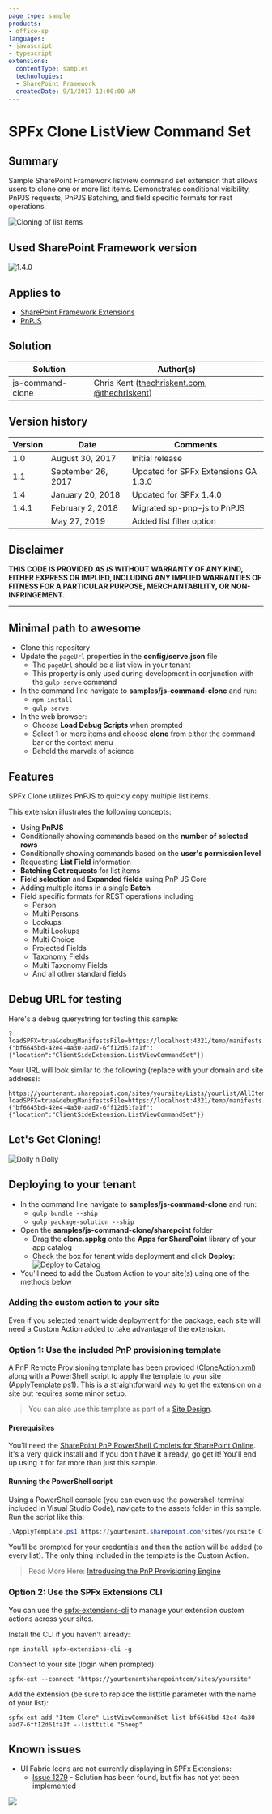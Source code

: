 ```yaml
---
page_type: sample
products:
- office-sp
languages:
- javascript
- typescript
extensions:
  contentType: samples
  technologies:
  - SharePoint Framework
  createdDate: 9/1/2017 12:00:00 AM
---
```

# SPFx Clone ListView Command Set

## Summary
Sample SharePoint Framework listview command set extension that allows users to clone one or more list items. Demonstrates conditional visibility, PnPJS requests, PnPJS Batching, and field specific formats for rest operations.

![Cloning of list items](./assets/spfxClone-Animation.gif)

## Used SharePoint Framework version 
![1.4.0](https://img.shields.io/badge/version-1.4.0-green.svg)

## Applies to

* [SharePoint Framework Extensions](https://dev.office.com/sharepoint/docs/spfx/extensions/overview-extensions)
* [PnPJS](https://pnp.github.io/pnp/)


## Solution

Solution|Author(s)
--------|---------
js-command-clone | Chris Kent ([thechriskent.com](https://thechriskent.com), [@thechriskent](https://twitter.com/thechriskent))

## Version history

Version|Date|Comments
-------|----|--------
1.0|August 30, 2017|Initial release
1.1|September 26, 2017|Updated for SPFx Extensions GA 1.3.0
1.4|January 20, 2018|Updated for SPFx 1.4.0
1.4.1|February 2, 2018|Migrated sp-pnp-js to PnPJS
||May 27, 2019|Added list filter option

## Disclaimer
**THIS CODE IS PROVIDED *AS IS* WITHOUT WARRANTY OF ANY KIND, EITHER EXPRESS OR IMPLIED, INCLUDING ANY IMPLIED WARRANTIES OF FITNESS FOR A PARTICULAR PURPOSE, MERCHANTABILITY, OR NON-INFRINGEMENT.**

---

## Minimal path to awesome

- Clone this repository
- Update the `pageUrl` properties in the **config/serve.json** file
  - The `pageUrl` should be a list view in your tenant
  - This property is only used during development in conjunction with the `gulp serve` command
- In the command line navigate to **samples/js-command-clone** and run:
  - `npm install`
  - `gulp serve`
- In the web browser:
  - Choose **Load Debug Scripts** when prompted
  - Select 1 or more items and choose **clone** from either the command bar or the context menu
  - Behold the marvels of science

## Features
SPFx Clone utilizes PnPJS to quickly copy multiple list items.

This extension illustrates the following concepts:

- Using **PnPJS**
- Conditionally showing commands based on the **number of selected rows**
- Conditionally showing commands based on the **user's permission level**
- Requesting **List Field** information
- **Batching Get requests** for list items
- **Field selection** and **Expanded fields** using PnP JS Core
- Adding multiple items in a single **Batch**
- Field specific formats for REST operations including
  - Person
  - Multi Persons
  - Lookups
  - Multi Lookups
  - Multi Choice
  - Projected Fields
  - Taxonomy Fields
  - Multi Taxonomy Fields
  - And all other standard fields


## Debug URL for testing
Here's a debug querystring for testing this sample:

```
?loadSPFX=true&debugManifestsFile=https://localhost:4321/temp/manifests.js&customActions={"bf6645bd-42e4-4a30-aad7-6ff12d61fa1f":{"location":"ClientSideExtension.ListViewCommandSet"}}
```

Your URL will look similar to the following (replace with your domain and site address):
```
https://yourtenant.sharepoint.com/sites/yoursite/Lists/yourlist/AllItems.aspx?loadSPFX=true&debugManifestsFile=https://localhost:4321/temp/manifests.js&customActions={"bf6645bd-42e4-4a30-aad7-6ff12d61fa1f":{"location":"ClientSideExtension.ListViewCommandSet"}}
```

## Let's Get Cloning!

![Dolly n Dolly](./assets/spfxClone-Preview.png)

## Deploying to your tenant
- In the command line navigate to **samples/js-command-clone** and run:
  - `gulp bundle --ship`
  - `gulp package-solution --ship`
- Open the **samples/js-command-clone/sharepoint** folder
  - Drag the **clone.sppkg** onto the **Apps for SharePoint** library of your app catalog
  - Check the box for tenant wide deployment and click **Deploy**:
  ![Deploy to Catalog](./assets/DeployToCatalog.png)
- You'll need to add the Custom Action to your site(s) using one of the methods below

### Adding the custom action to your site

Even if you selected tenant wide deployment for the package, each site will need a Custom Action added to take advantage of the extension.

### Option 1: Use the included PnP provisioning template

A PnP Remote Provisioning template has been provided ([CloneAction.xml](./assets/CloneAction.xml)) along with a PowerShell script to apply the template to your site ([ApplyTemplate.ps1](./assets/ApplyTemplate.ps1)). This is a straightforward way to get the extension on a site but requires some minor setup.

> You can also use this template as part of a [Site Design](https://docs.microsoft.com/en-us/sharepoint/dev/declarative-customization/site-design-pnp-provisioning).

#### Prerequisites

You'll need the [SharePoint PnP PowerShell Cmdlets for SharePoint Online](https://github.com/SharePoint/PnP-PowerShell). It's a very quick install and if you don't have it already, go get it! You'll end up using it for far more than just this sample.

#### Running the PowerShell script

Using a PowerShell console (you can even use the powershell terminal included in Visual Studio Code), navigate to the assets folder in this sample. Run the script like this:

```PowerShell
.\ApplyTemplate.ps1 https://yourtenant.sharepoint.com/sites/yoursite CloneAction.xml
```

You'll be prompted for your credentials and then the action will be added (to every list). The only thing included in the template is the Custom Action.

> Read More Here: [Introducing the PnP Provisioning Engine](https://github.com/SharePoint/PnP-Guidance/blob/551b9f6a66cf94058ba5497e310d519647afb20c/articles/Introducing-the-PnP-Provisioning-Engine.md)

### Option 2: Use the SPFx Extensions CLI
You can use the [spfx-extensions-cli](https://www.npmjs.com/package/spfx-extensions-cli) to manage your extension custom actions across your sites.

Install the CLI if you haven't already:

`npm install spfx-extensions-cli -g`

Connect to your site (login when prompted):

`spfx-ext --connect "https://yourtenantsharepointcom/sites/yoursite"`

Add the extension (be sure to replace the listtitle parameter with the name of your list):

`spfx-ext add "Item Clone" ListViewCommandSet list bf6645bd-42e4-4a30-aad7-6ff12d61fa1f --listtitle "Sheep"`

## Known issues
- UI Fabric Icons are not currently displaying in SPFx Extensions: 
  - [Issue 1279](https://github.com/SharePoint/sp-dev-docs/issues/1279) - Solution has been found, but fix has not yet been implemented

<img src="https://pnptelemetry.azurewebsites.net/sp-dev-fx-extensions/samples/js-command-clone" />
